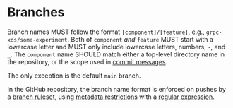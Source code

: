 # Branches

Branch names MUST follow the format `[component]/[feature]`, e.g.,
`grpc-xds/some-experiment`. Both of `component` _and_ `feature` MUST start
with a lowercase letter and MUST only include lowercase letters, numbers, `-`,
and `_`. The `component` name SHOULD match either a top-level directory name
in the repository, or the scope used in
[commit messages](commits.md#commit-messages).

The only exception is the default `main` branch.

In the GitHub repository, the branch name format is enforced on pushes
by a
[branch ruleset](https://docs.github.com/en/repositories/configuring-branches-and-merges-in-your-repository/managing-rulesets/creating-rulesets-for-a-repository),
using
[metadata restrictions](https://docs.github.com/en/enterprise-cloud@latest/repositories/configuring-branches-and-merges-in-your-repository/managing-rulesets/available-rules-for-rulesets#metadata-restrictions)
with a
[regular expression](https://docs.github.com/en/enterprise-cloud@latest/organizations/managing-organization-settings/creating-rulesets-for-repositories-in-your-organization#about-regular-expressions-for-commit-metadata).

